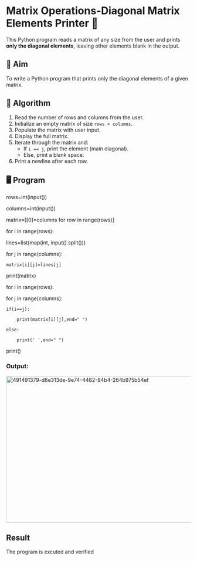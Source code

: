 # Matrix Operations-Diagonal Matrix Elements Printer 🧮

This Python program reads a matrix of any size from the user and prints **only the diagonal elements**, leaving other elements blank in the output.

## 📌 Aim

To write a Python program that prints only the diagonal elements of a given matrix.

## 🧠 Algorithm

1. Read the number of rows and columns from the user.
2. Initialize an empty matrix of size `rows × columns`.
3. Populate the matrix with user input.
4. Display the full matrix.
5. Iterate through the matrix and:
   - If `i == j`, print the element (main diagonal).
   - Else, print a blank space.
6. Print a newline after each row.

## 🖥️ Program
rows=int(input())

columns=int(input())

matrix=[[0]*columns for row in range(rows)]

for i in range(rows):

lines=list(map(int, input().split()))

for j in range(columns):

    matrix[i][j]=lines[j]
print(matrix)

for i in range(rows):

for j in range(columns):

    if(i==j):
    
        print(matrix[i][j],end=" ")
   
    else:
    
        print(' ',end=" ")

print()

### Output:

<img width="961" height="399" alt="491491379-d6e313de-9e74-4482-84b4-264b975b54ef" src="https://github.com/user-attachments/assets/00f675e8-531b-4bad-bcb1-3af7f88ce425" />

## Result
The program is excuted and verified
